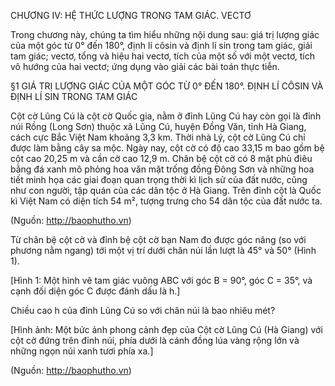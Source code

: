 CHƯƠNG IV: HỆ THỨC LƯỢNG TRONG TAM GIÁC. VECTƠ

Trong chương này, chúng ta tìm hiểu những nội dung sau: giá trị lượng giác của một góc từ 0° đến 180°, định lí côsin và định lí sin trong tam giác, giải tam giác; vectơ, tổng và hiệu hai vectơ, tích của một số với một vectơ, tích vô hướng của hai vectơ; ứng dụng vào giải các bài toán thực tiễn.

§1 GIÁ TRỊ LƯỢNG GIÁC CỦA MỘT GÓC TỪ 0° ĐẾN 180°. ĐỊNH LÍ CÔSIN VÀ ĐỊNH LÍ SIN TRONG TAM GIÁC

Cột cờ Lũng Cú là cột cờ Quốc gia, nằm ở đỉnh Lũng Cú hay còn gọi là đỉnh núi Rồng (Long Sơn) thuộc xã Lũng Cú, huyện Đồng Văn, tỉnh Hà Giang, cách cực Bắc Việt Nam khoảng 3,3 km. Thời nhà Lý, cột cờ Lũng Cú chỉ được làm bằng cây sa mộc. Ngày nay, cột cờ có độ cao 33,15 m bao gồm bệ cột cao 20,25 m và cần cờ cao 12,9 m. Chân bệ cột cờ có 8 mặt phù điêu bằng đá xanh mô phỏng hoa văn mặt trống đồng Đông Sơn và những hoa tiết minh họa các giai đoạn quan trọng thời kì lịch sử của đất nước, cũng như con người, tập quán của các dân tộc ở Hà Giang. Trên đỉnh cột là Quốc kì Việt Nam có diện tích 54 m², tượng trưng cho 54 dân tộc của đất nước ta.

(Nguồn: http://baophutho.vn)

Từ chân bệ cột cờ và đỉnh bệ cột cờ bạn Nam đo được góc nâng (so với phương nằm ngang) tới một vị trí dưới chân núi lần lượt là 45° và 50° (Hình 1).

[Hình 1: Một hình vẽ tam giác vuông ABC với góc B = 90°, góc C = 35°, và cạnh đối diện góc C được đánh dấu là h.]

Chiều cao h của đỉnh Lũng Cú so với chân núi là bao nhiêu mét?

[Hình ảnh: Một bức ảnh phong cảnh đẹp của Cột cờ Lũng Cú (Hà Giang) với cột cờ đứng trên đỉnh núi, phía dưới là cánh đồng lúa vàng rộng lớn và những ngọn núi xanh tươi phía xa.]

(Nguồn: http://baophutho.vn)
